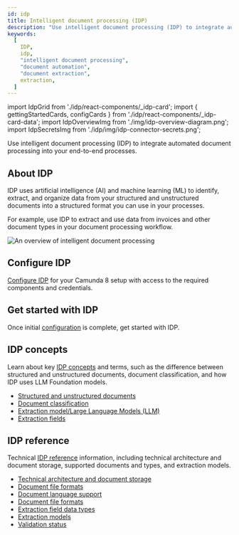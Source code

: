 ```yaml
---
id: idp
title: Intelligent document processing (IDP)
description: "Use intelligent document processing (IDP) to integrate automated document processing into your end-to-end processes."
keywords:
  [
    IDP,
    idp,
    "intelligent document processing",
    "document automation",
    "document extraction",
    extraction,
  ]
---
```


import IdpGrid from './idp/react-components/\_idp-card';
import { gettingStartedCards, configCards } from './idp/react-components/\_idp-card-data';
import IdpOverviewImg from './img/idp-overview-diagram.png';
import IdpSecretsImg from './idp/img/idp-connector-secrets.png';

Use intelligent document processing (IDP) to integrate automated document processing into your end-to-end processes.

## About IDP

IDP uses artificial intelligence (AI) and machine learning (ML) to identify, extract, and organize data from your structured and unstructured documents into a structured format you can use in your processes.

For example, use IDP to extract and use data from invoices and other document types in your document processing workflow.

<img src={IdpOverviewImg} class="fade-in-bottom-image img-noborder" alt="An overview of intelligent document processing" />

## Configure IDP

[Configure IDP](idp/idp-configuration.md) for your Camunda 8 setup with access to the required components and credentials.

<IdpGrid idp={configCards} />

## Get started with IDP

Once initial [configuration](idp/idp-configuration.md#configure-idp) is complete, get started with IDP.

<IdpGrid idp={gettingStartedCards} />

<!-- 1. Create and publish your IDP projects in your IDP application folder:

   - Create a [document extraction](idp/idp-document-extraction.md) project to identify and extract data from a single type of document (for example, an invoice).

   - Create a [document automation](idp/idp-document-automation.md) project to automatically extract data from larger, more complex documents (for example, a multi-page PDF document made up of many types of documents and data). This project type is based on and requires one or more linked document extraction project(s). -->

## IDP concepts

Learn about key [IDP concepts](idp/idp-key-concepts.md) and terms, such as the difference between structured and unstructured documents, document classification, and how IDP uses LLM Foundation models.

- [Structured and unstructured documents](idp/idp-key-concepts.md#documents)
- [Document classification](idp/idp-key-concepts.md#classification)
- [Extraction model/Large Language Models (LLM)](idp/idp-key-concepts.md#llms)
- [Extraction fields](idp/idp-key-concepts.md#fields)

## IDP reference

Technical [IDP reference](idp/idp-reference.md) information, including technical architecture and document storage, supported documents and types, and extraction models.

- [Technical architecture and document storage](idp/idp-reference.md#architecture)
- [Document file formats](idp/idp-reference.md#file-formats)
- [Document language support](idp/idp-reference.md#languages)
- [Document file formats](idp/idp-reference.md#file-formats)
- [Extraction field data types](idp/idp-reference.md#data-types)
- [Extraction models](idp/idp-reference.md#extraction-models)
- [Validation status](idp/idp-reference.md#status)
